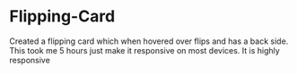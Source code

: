 # Flipping-Card

Created a flipping card which when hovered over flips and has a back side.
This took me 5 hours just make it responsive on most devices. It is highly responsive
